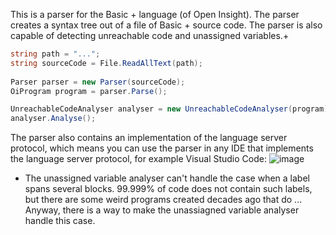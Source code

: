 This is a parser for the Basic + language (of Open Insight). The parser creates a syntax tree out of a file of Basic + source code. The parser is also capable of detecting unreachable code and unassigned variables.+


``` csharp
string path = "...";
string sourceCode = File.ReadAllText(path);
     
Parser parser = new Parser(sourceCode);
OiProgram program = parser.Parse();

UnreachableCodeAnalyser analyser = new UnreachableCodeAnalyser(program);
analyser.Analyse();
```
The parser also contains an implementation of the language server protocol, which means you can use the parser in any IDE that implements the language server protocol, for example Visual Studio Code:
![image](https://user-images.githubusercontent.com/87922814/175318500-c4ee2073-bc6b-4fd5-aed5-bc508f60a2e9.png)



+ The unassigned variable analyser can't handle the case when a label spans several blocks. 99.999% of code does not contain such labels, but there are some weird programs created decades ago that do ... Anyway, there is a way to make the unassiagned variable analyser handle this case.
